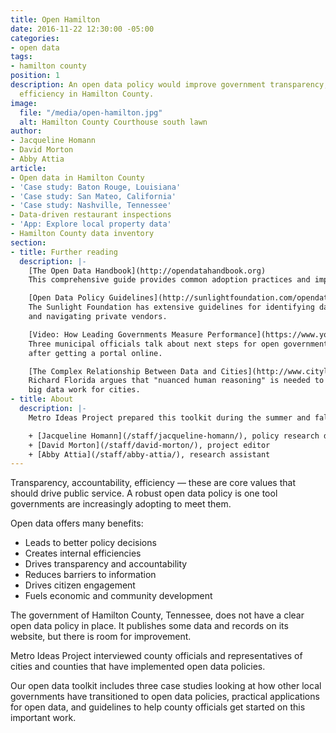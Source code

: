 ```yaml
---
title: Open Hamilton
date: 2016-11-22 12:30:00 -05:00
categories:
- open data
tags:
- hamilton county
position: 1
description: An open data policy would improve government transparency, accountability and
  efficiency in Hamilton County.
image:
  file: "/media/open-hamilton.jpg"
  alt: Hamilton County Courthouse south lawn
author:
- Jacqueline Homann
- David Morton
- Abby Attia
article:
- Open data in Hamilton County
- 'Case study: Baton Rouge, Louisiana'
- 'Case study: San Mateo, California'
- 'Case study: Nashville, Tennessee'
- Data-driven restaurant inspections
- 'App: Explore local property data'
- Hamilton County data inventory
section:
- title: Further reading
  description: |-
    [The Open Data Handbook](http://opendatahandbook.org)  
    This comprehensive guide provides common adoption practices and implementation steps.

    [Open Data Policy Guidelines](http://sunlightfoundation.com/opendataguidelines/)  
    The Sunlight Foundation has extensive guidelines for identifying datasets to release
    and navigating private vendors.

    [Video: How Leading Governments Measure Performance](https://www.youtube.com/watch?v=Yhb4IKRAfpY)  
    Three municipal officials talk about next steps for open government data
    after getting a portal online.

    [The Complex Relationship Between Data and Cities](http://www.citylab.com/tech/2016/05/the-complex-relationship-between-data-and-cities/483303/)  
    Richard Florida argues that "nuanced human reasoning" is needed to make
    big data work for cities.
- title: About
  description: |-
    Metro Ideas Project prepared this toolkit during the summer and fall of 2016.

    + [Jacqueline Homann](/staff/jacqueline-homann/), policy research director
    + [David Morton](/staff/david-morton/), project editor
    + [Abby Attia](/staff/abby-attia/), research assistant
---
```


Transparency, accountability, efficiency — these are core values that should drive public service. A robust open data policy is one tool governments are increasingly adopting to meet them.

Open data offers many benefits:

+ Leads to better policy decisions
+ Creates internal efficiencies
+ Drives transparency and accountability
+ Reduces barriers to information
+ Drives citizen engagement
+ Fuels economic and community development

The government of Hamilton County, Tennessee, does not have a clear open data policy in place. It publishes some data and records on its website, but there is room for improvement.

Metro Ideas Project interviewed county officials and representatives of cities and counties that have implemented open data policies.

Our open data toolkit includes three case studies looking at how other local governments have transitioned to open data policies, practical applications for open data, and guidelines to help county officials get started on this important work.